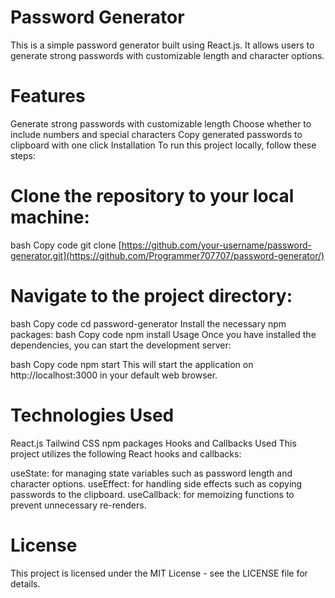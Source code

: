 # Password Generator
This is a simple password generator built using React.js. It allows users to generate strong passwords with customizable length and character options.

# Features
Generate strong passwords with customizable length
Choose whether to include numbers and special characters
Copy generated passwords to clipboard with one click
Installation
To run this project locally, follow these steps:

# Clone the repository to your local machine:
bash
Copy code
git clone [https://github.com/your-username/password-generator.git](https://github.com/Programmer707707/password-generator/)

# Navigate to the project directory:
bash
Copy code
cd password-generator
Install the necessary npm packages:
bash
Copy code
npm install
Usage
Once you have installed the dependencies, you can start the development server:

bash
Copy code
npm start
This will start the application on http://localhost:3000 in your default web browser.

# Technologies Used
React.js
Tailwind CSS
npm packages
Hooks and Callbacks Used
This project utilizes the following React hooks and callbacks:

useState: for managing state variables such as password length and character options.
useEffect: for handling side effects such as copying passwords to the clipboard.
useCallback: for memoizing functions to prevent unnecessary re-renders.

# License
This project is licensed under the MIT License - see the LICENSE file for details.


